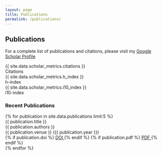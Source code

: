 ```yaml
---
layout: page
title: Publications
permalink: /publications/
---
```


<div class="publications-container">
    <!-- Scholar Profile and Metrics -->
    <div class="scholar-section">
        <div class="scholar-profile">
            <h2>Publications</h2>
            <p>For a complete list of publications and citations, please visit my 
                <a href="{{ site.author.google_scholar }}" target="_blank" class="scholar-link">
                    <i class="ai ai-google-scholar"></i> Google Scholar Profile
                </a>
            </p>
        </div>
        <div class="scholar-metrics">
            <div class="metric-card">
                <div class="metric-value">{{ site.data.scholar_metrics.citations }}</div>
                <div class="metric-label">Citations</div>
            </div>
            <div class="metric-card">
                <div class="metric-value">{{ site.data.scholar_metrics.h_index }}</div>
                <div class="metric-label">h-index</div>
            </div>
            <div class="metric-card">
                <div class="metric-value">{{ site.data.scholar_metrics.i10_index }}</div>
                <div class="metric-label">i10-index</div>
            </div>
        </div>
    </div>
    <!-- Recent Publications -->
    <div class="recent-publications">
        <h3>Recent Publications</h3>
        {% for publication in site.data.publications limit:5 %}
        <div class="publication-item">
            <div class="pub-title">{{ publication.title }}</div>
            <div class="pub-authors">{{ publication.authors }}</div>
            <div class="pub-venue">{{ publication.venue }} ({{ publication.year }})</div>
            <div class="pub-links">
                {% if publication.doi %}
                <a href="https://doi.org/{{ publication.doi }}" target="_blank" class="pub-link">
                    <i class="fas fa-external-link-alt"></i> DOI
                </a>
                {% endif %}
                {% if publication.pdf %}
                <a href="{{ publication.pdf }}" target="_blank" class="pub-link">
                    <i class="fas fa-file-pdf"></i> PDF
                </a>
                {% endif %}
            </div>
        </div>
        {% endfor %}
    </div>
</div>
